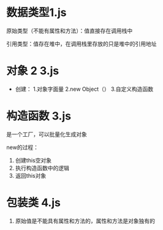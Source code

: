 # 数据类型1.js
原始类型（不能有属性和方法）：值直接存在调用栈中

引用类型：值存在堆中，在调用栈里存放的只是堆中的引用地址



# 对象  2 3.js
 - 创建：
      1.对象字面量
      2.new Object（）
      3.自定义构造函数

# 构造函数 3.js
 是一个工厂，可以批量化生成对象

 new的过程：
 1. 创建this空对象
 2. 执行构造函数中的逻辑
 3. 返回this对象


 # 包装类  4.js
 1. 原始值是不能具有属性和方法的，属性和方法是对象独有的